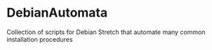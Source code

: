 # DebianAutomata
Collection of scripts for Debian Stretch that automate many common installation procedures

